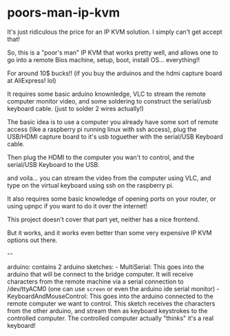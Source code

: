 # poors-man-ip-kvm

It's just ridiculous the price for an IP KVM solution. I simply can't get accept that! 

So, this is a "poor's man" IP KVM that works pretty well, and allows one to go into a remote Bios machine, setup, boot, install OS... everything!! 

For around 10$ bucks!! (if you buy the arduinos and the hdmi capture board at AliExpress! lol)

It requires some basic arduino knownledge, VLC to stream the remote computer monitor video, and some soldering to construct the serial/usb keyboard cable. (just to solder 2 wires actually!)

The basic idea is to use a computer you already have some sort of remote access (like a raspberry pi running linux with ssh access), plug the USB/HDMI capture board to it's usb toguether with the serial/USB Keyboard cable.

Then plug the HDMI to the computer you wan't to control, and the serial/USB Keyboard to the USB.

and voila... you can stream the video from the computer using VLC, and type on the virtual keyboard using ssh on the raspberry pi. 

It also requires some basic knowledge of opening ports on your router, or using upnpc if you want to do it over the internet! 

This project doesn't cover that part yet, neither has a nice frontend. 

But it works, and it works even better than some very expensive IP KVM options out there. 

--

arduino: 
  contains 2 arduino sketches: 
    - MultiSerial:
        This goes into the arduino that will be connect to the bridge computer. It will receive characters from the remote machine via a serial connection to /dev/ttyACM0 (one can use `screen` or even the arduino ide serial monitor)
    - KeyboardAndMouseControl:
        This goes into the arduino connected to the remote computer we want to control. This sketch receives the characters from the other arduino, and stream then as keyboard keystrokes to the controlled computer. The controlled computer actually "thinks" it's a real keyboard!
        
        
